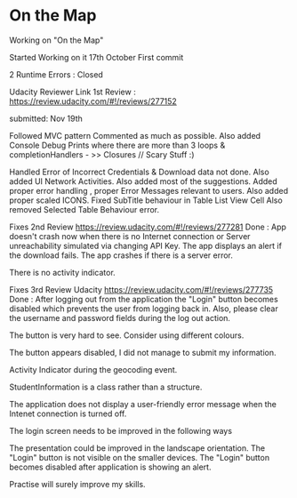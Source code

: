 # On the Map

Working on "On the Map"

Started Working on it 17th October
First commit

2 Runtime Errors : Closed

Udacity Reviewer Link 1st Review : 
https://review.udacity.com/#!/reviews/277152

submitted: Nov 19th

Followed MVC pattern
Commented as much as possible. Also added Console Debug Prints where there are more than 3 loops & completionHandlers - >> Closures // Scary Stuff :)

Handled Error of Incorrect Credentials & Download data not done.
Also added UI Network Activities.
Also added most of the suggestions.
Added proper error handling , proper Error Messages relevant to users.
Also added proper scaled ICONS.
Fixed SubTitle behaviour in Table List View Cell
Also removed Selected Table Behaviour error.



Fixes 2nd Review 
https://review.udacity.com/#!/reviews/277281
Done : 
App doesn't crash now when there is no Internet connection or Server unreachability simulated via changing API Key.
The app displays an alert if the download fails.
The app crashes if there is a server error.

There is no activity indicator.

Fixes 3rd Review Udacity
https://review.udacity.com/#!/reviews/277735
Done : 
After logging out from the application the "Login" button becomes disabled which prevents the user from logging back in. Also, please clear the username and password fields during the log out action.

The button is very hard to see. Consider using different colours.

The button appears disabled, I did not manage to submit my information.

Activity Indicator during the geocoding event.

StudentInformation is a class rather than a structure. 

The application does not display a user-friendly​ error message when the Intenet connection is turned off.

The login screen needs to be improved in the following ways

The presentation could be improved in the landscape orientation.
The "Login" button is not visible on the smaller devices.
The "Login" button becomes disabled after application is showing an alert.



Practise will surely improve my skills.

